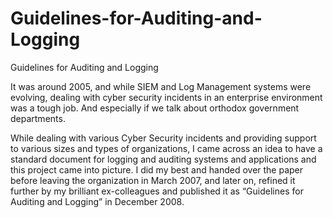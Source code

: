 # Guidelines-for-Auditing-and-Logging
Guidelines for Auditing and Logging
	

It was around 2005, and while SIEM and Log Management systems were evolving, dealing with cyber security incidents in an enterprise environment was a tough job. And especially if we talk about orthodox government departments.

While dealing with various Cyber Security incidents and providing support to various sizes and types of organizations, I came across an idea to have a standard document for logging and auditing systems and applications and this project came into picture. I did my best and handed over the paper before leaving the organization in March 2007, and later on, refined it further by my brilliant ex-colleagues and published it as “Guidelines for Auditing and Logging” in December 2008.
